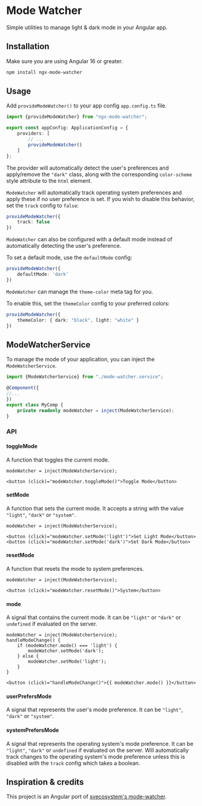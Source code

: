 # Mode Watcher

Simple utilities to manage light & dark mode in your Angular app.

## Installation

Make sure you are using Angular 16 or greater.

```bash
npm install ngx-mode-watcher
```

## Usage

Add `provideModeWatcher()` to your app config `app.config.ts` file.

```ts
import {provideModeWatcher} from "ngx-mode-watcher";

export const appConfig: ApplicationConfig = {
    providers: [
        // ...
        provideModeWatcher()
    ]
};
```

The provider will automatically detect the user's preferences and apply/remove the `"dark"` class, along with the corresponding `color-scheme` style attribute to the `html` element.

`ModeWatcher` will automatically track operating system preferences and apply these if no user preference is set. If you wish to disable this behavior, set the `track` config to `false`:

```ts
provideModeWatcher({
    track: false
})
```

`ModeWatcher` can also be configured with a default mode instead of automatically detecting the user's preference.

To set a default mode, use the `defaultMode` config:

```ts
provideModeWatcher({
    defaultMode: 'dark'
})
```

`ModeWatcher` can manage the `theme-color` meta tag for you.

To enable this, set the `themeColor` config to your preferred colors:

```ts
provideModeWatcher({
    themeColor: { dark: "black", light: "white" }
})
```

## ModeWatcherService

To manage the mode of your application, you can inject the `ModeWatcherService`.

```ts
import {ModeWatcherService} from "./mode-watcher.service";

@Component({
//...
})
export class MyComp {
    private readonly modeWatcher = inject(ModeWatcherService);
}
```

### API

#### toggleMode

A function that toggles the current mode.

```angular2html
modeWatcher = inject(ModeWatcherService);

<button (click)="modeWatcher.toggleMode()">Toggle Mode</button>
```

#### setMode

A function that sets the current mode. It accepts a string with the value `"light"`, `"dark"` or `"system"`.

```angular2html
modeWatcher = inject(ModeWatcherService);

<button (click)="modeWatcher.setMode('light')">Set Light Mode</button>
<button (click)="modeWatcher.setMode('dark')">Set Dark Mode</button>
```

#### resetMode

A function that resets the mode to system preferences.

```angular2html
modeWatcher = inject(ModeWatcherService);

<button (click)="modeWatcher.resetMode()">System</button>
```

#### mode

A signal that contains the current mode. It can be `"light"` or `"dark"` or `undefined` if evaluated on the server.

```angular2html
modeWatcher = inject(ModeWatcherService);
handleModeChange() {
    if (modeWatcher.mode() === 'light') {
        modeWatcher.setMode('dark');
    } else {
        modeWatcher.setMode('light');
    }
}

<button (click)="handleModeChange()">{{ modeWatcher.mode() }}</button>
```

#### userPrefersMode

A signal that represents the user's mode preference. It can be `"light"`, `"dark"` or `"system"`.

#### systemPrefersMode

A signal that represents the operating system's mode preference. It can be `"light"`, `"dark"` or `undefined` if evaluated on the server. Will automatically track changes to the operating system's mode preference unless this is disabled with the `track` config which takes a boolean.

## Inspiration & credits

This project is an Angular port of [svecosystem's mode-watcher](https://github.com/svecosystem/mode-watcher).
